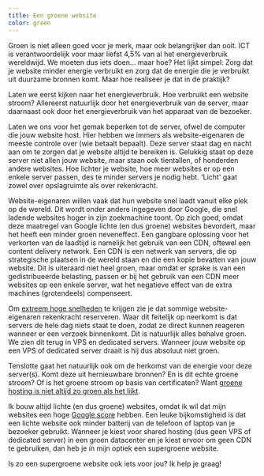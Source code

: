 ```yaml
---
title: Een groene website
color: green
---
```


Groen is niet alleen goed voor je merk, maar ook belangrijker dan ooit. ICT is verantwoordelijk voor maar liefst 4,5% van al het energieverbruik wereldwijd. We moeten dus iets doen... maar hoe? Het lijkt simpel: Zorg dat je website minder energie verbruikt en zorg dat de energie die je verbruikt uit duurzame bronnen komt. Maar hoe realiseer je dat in de praktijk?

Laten we eerst kijken naar het energieverbruik. Hoe verbruikt een website stroom? Allereerst natuurlijk door het energieverbruik van de server, maar daarnaast ook door het energieverbruik van het apparaat van de bezoeker.

Laten we ons voor het gemak beperken tot de server, ofwel de computer die jouw website host. Hier hebben we immers als website-eigenaren de meeste controle over (wie betaalt bepaalt). Deze server staat dag en nacht aan om te zorgen dat je website altijd te bereiken is. Gelukkig staat op deze server niet allen jouw website, maar staan ook tientallen, of honderden andere websites. Hoe lichter je website, hoe meer websites er op een enkele server passen, des te minder servers je nodig hebt. 'Licht' gaat zowel over opslagruimte als over rekenkracht.

Website-eigenaren willen vaak dat hun website snel laadt vanuit elke plek op de wereld. Dit wordt onder andere ingegeven door Google, die snel ladende websites hoger in zijn zoekmachine toont. Op zich goed, omdat deze maatregel van Google lichte (en dus groene) websites bevordert, maar het heeft een minder groen neveneffect. Een gangbare oplossing voor het verkorten van de laadtijd is namelijk het gebruik van een CDN, oftewel een content delivery network. Een CDN is een netwerk van servers, die op strategische plaatsen in de wereld staan en die een kopie bevatten van jouw website. Dit is uiteraard niet heel groen, maar omdat er sprake is van een gedistribueerde belasting, passen er bij het gebruik van een CDN meer websites op een enkele server, wat het negatieve effect van de extra machines (grotendeels) compenseert.

Om [extreem hoge snelheden]() te krijgen zie je dat sommige website-eigenaren rekenkracht reserveren. Waar dit feitelijk op neerkomt is dat servers de hele dag niets staat te doen, zodat ze direct kunnen reageren wanneer er een verzoek binnenkomt. Dit is natuurlijk alles behalve groen. We zien dit terug in VPS en dedicated servers. Wanneer jouw website op een VPS of dedicated server draait is hij dus absoluut niet groen.

Tenslotte gaat het natuurlijk ook om de herkomst van de energie voor deze server(s). Komt deze uit hernieuwbare bronnen? En is dit echte groene stroom? Of is het groene stroom op basis van certificaten? Want [groene hosting is niet altijd zo groen als het lijkt](https://www.zaailingen.com/webhost-niet-zo-groen-als-lijkt/).

Ik bouw altijd lichte (en dus groene) websites, omdat ik wil dat mijn websites een hoge [Google score](/blog/google-score) hebben. Een leuke bijkomstigheid is dat een lichte website ook minder batterij van de telefoon of laptop van je bezoeker gebruikt. Wanneer je kiest voor shared hosting (dus geen VPS of dedicated server) in een groen datacenter en je kiest ervoor om geen CDN te gebruiken, dan heb je in mijn optiek een supergroene website. 

Is zo een supergroene website ook iets voor jou? Ik help je graag!
